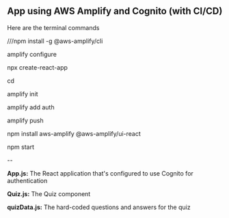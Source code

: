 App using AWS Amplify and Cognito (with CI/CD)
-
Here are the terminal commands

///npm install -g @aws-amplify/cli

amplify configure

npx create-react-app <name of your app>

cd <name of your app>

amplify init

amplify add auth

amplify push

npm install aws-amplify @aws-amplify/ui-react

npm start

--

**App.js:** The React application that's configured to use Cognito for authentication

**Quiz.js:** The Quiz component

**quizData.js:** The hard-coded questions and answers for the quiz
